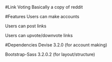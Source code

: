#Link Voting
Basically a copy of reddit

#Features
Users can make accounts 

Users can post links

Users can upvote/downvote links


#Dependencies 
Devise 3.2.0 (for account making)

Bootstrap-Sass 3.2.0.2 (for layout/structure)
